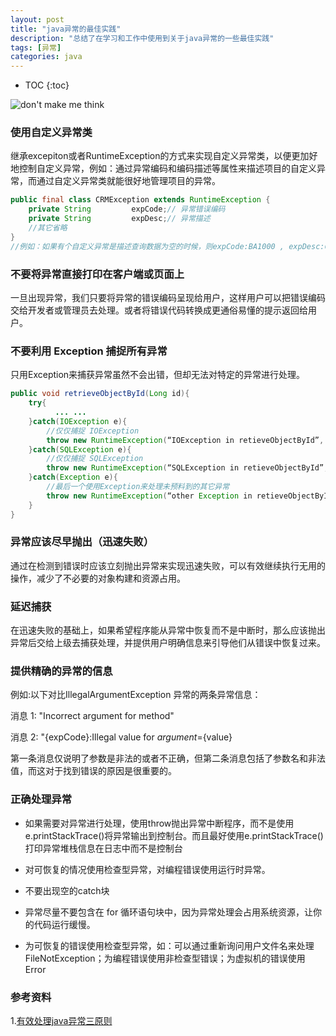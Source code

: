 ```yaml
---
layout: post
title: "java异常的最佳实践"
description: "总结了在学习和工作中使用到关于java异常的一些最佳实践"
tags: [异常]
categories: java
---
```


* TOC
{:toc}

![don't make me think](/blog/images/posts_imgs/201609210101.png)


### 使用自定义异常类

继承excepiton或者RuntimeException的方式来实现自定义异常类，以便更加好地控制自定义异常，例如：通过异常编码和编码描述等属性来描述项目的自定义异常，而通过自定义异常类就能很好地管理项目的异常。

```java
public final class CRMException extends RuntimeException {
    private String         expCode;// 异常错误编码
    private String         expDesc;// 异常描述
    //其它省略
}
//例如：如果有个自定义异常是描述查询数据为空的时候，则expCode:BA1000 , expDesc:CRM查询不存在数据!
```

### 不要将异常直接打印在客户端或页面上

一旦出现异常，我们只要将异常的错误编码呈现给用户，这样用户可以把错误编码交给开发者或管理员去处理。或者将错误代码转换成更通俗易懂的提示返回给用户。

### 不要利用 Exception 捕捉所有异常

只用Exception来捕获异常虽然不会出错，但却无法对特定的异常进行处理。

``` java
public void retrieveObjectById(Long id){
    try{
          ... ...
    }catch(IOException e){
        //仅仅捕捉 IOException
        throw new RuntimeException(“IOException in retieveObjectById”, e);
    }catch(SQLException e){
        //仅仅捕捉 SQLException
        throw new RuntimeException(“SQLException in retieveObjectById”, e);
    }catch(Exception e){
        //最后一个使用Exception来处理未预料到的其它异常
        throw new RuntimeException(“other Exception in retieveObjectById”, e);
    }
}
```

### 异常应该尽早抛出（迅速失败）

通过在检测到错误时应该立刻抛出异常来实现迅速失败，可以有效继续执行无用的操作，减少了不必要的对象构建和资源占用。

### 延迟捕获

在迅速失败的基础上，如果希望程序能从异常中恢复而不是中断时，那么应该抛出异常后交给上级去捕获处理，并提供用户明确信息来引导他们从错误中恢复过来。

### 提供精确的异常的信息

例如:以下对比IllegalArgumentException 异常的两条异常信息：

消息 1: "Incorrect argument for method"

消息 2: "{expCode}:Illegal value for ${argument}=${value}

第一条消息仅说明了参数是非法的或者不正确，但第二条消息包括了参数名和非法值，而这对于找到错误的原因是很重要的。

### 正确处理异常

- 如果需要对异常进行处理，使用throw抛出异常中断程序，而不是使用e.printStackTrace()将异常输出到控制台。而且最好使用e.printStackTrace()打印异常堆栈信息在日志中而不是控制台

- 对可恢复的情况使用检查型异常，对编程错误使用运行时异常。

- 不要出现空的catch块

- 异常尽量不要包含在 for 循环语句块中，因为异常处理会占用系统资源，让你的代码运行缓慢。

- 为可恢复的错误使用检查型异常，如：可以通过重新询问用户文件名来处理FileNotException；为编程错误使用非检查型错误；为虚拟机的错误使用Error

### 参考资料

1.[有效处理java异常三原则](http://www.importnew.com/1701.html/exceptionhierarchy)